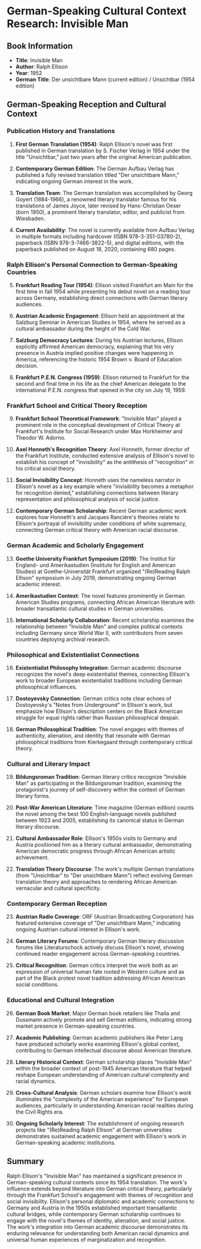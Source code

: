 # German-Speaking Cultural Context Research: Invisible Man

## Book Information
- **Title**: Invisible Man
- **Author**: Ralph Ellison
- **Year**: 1952
- **German Title**: Der unsichtbare Mann (current edition) / Unsichtbar (1954 edition)

## German-Speaking Reception and Cultural Context

### Publication History and Translations

1. **First German Translation (1954)**: Ralph Ellison's novel was first published in German translation by S. Fischer Verlag in 1954 under the title "Unsichtbar," just two years after the original American publication.

2. **Contemporary German Edition**: The German Aufbau Verlag has published a fully revised translation titled "Der unsichtbare Mann," indicating ongoing German interest in the work.

3. **Translation Team**: The German translation was accomplished by Georg Goyert (1884-1966), a renowned literary translator famous for his translations of James Joyce, later revised by Hans-Christian Oeser (born 1950), a prominent literary translator, editor, and publicist from Wiesbaden.

4. **Current Availability**: The novel is currently available from Aufbau Verlag in multiple formats including hardcover (ISBN 978-3-351-03780-2), paperback (ISBN 978-3-7466-3822-5), and digital editions, with the paperback published on August 18, 2020, containing 680 pages.

### Ralph Ellison's Personal Connection to German-Speaking Countries

5. **Frankfurt Reading Tour (1954)**: Ellison visited Frankfurt am Main for the first time in fall 1954 while presenting his debut novel on a reading tour across Germany, establishing direct connections with German literary audiences.

6. **Austrian Academic Engagement**: Ellison held an appointment at the Salzburg Seminar in American Studies in 1954, where he served as a cultural ambassador during the height of the Cold War.

7. **Salzburg Democracy Lectures**: During his Austrian lectures, Ellison explicitly affirmed American democracy, explaining that his very presence in Austria implied positive changes were happening in America, referencing the historic 1954 Brown v. Board of Education decision.

8. **Frankfurt P.E.N. Congress (1959)**: Ellison returned to Frankfurt for the second and final time in his life as the chief American delegate to the international P.E.N. congress that opened in the city on July 19, 1959.

### Frankfurt School and Critical Theory Reception

9. **Frankfurt School Theoretical Framework**: "Invisible Man" played a prominent role in the conceptual development of Critical Theory at Frankfurt's Institute for Social Research under Max Horkheimer and Theodor W. Adorno.

10. **Axel Honneth's Recognition Theory**: Axel Honneth, former director of the Frankfurt Institute, conducted extensive analysis of Ellison's novel to establish his concept of "invisibility" as the antithesis of "recognition" in his critical social theory.

11. **Social Invisibility Concept**: Honneth uses the nameless narrator in Ellison's novel as a key example where "invisibility becomes a metaphor for recognition denied," establishing connections between literary representation and philosophical analysis of social justice.

12. **Contemporary German Scholarship**: Recent German academic work explores how Honneth's and Jacques Rancière's theories relate to Ellison's portrayal of invisibility under conditions of white supremacy, connecting German critical theory with American racial discourse.

### German Academic and Scholarly Engagement

13. **Goethe University Frankfurt Symposium (2019)**: The Institut für England- und Amerikastudien (Institute for English and American Studies) at Goethe-Universität Frankfurt organized "(Re)Reading Ralph Ellison" symposium in July 2019, demonstrating ongoing German academic interest.

14. **Amerikastudien Context**: The novel features prominently in German American Studies programs, connecting African American literature with broader transatlantic cultural studies in German universities.

15. **International Scholarly Collaboration**: Recent scholarship examines the relationship between "Invisible Man" and complex political contexts including Germany since World War II, with contributors from seven countries deploying archival research.

### Philosophical and Existentialist Connections

16. **Existentialist Philosophy Integration**: German academic discourse recognizes the novel's deep existentialist themes, connecting Ellison's work to broader European existentialist traditions including German philosophical influences.

17. **Dostoyevsky Connection**: German critics note clear echoes of Dostoyevsky's "Notes from Underground" in Ellison's work, but emphasize how Ellison's description centers on the Black American struggle for equal rights rather than Russian philosophical despair.

18. **German Philosophical Tradition**: The novel engages with themes of authenticity, alienation, and identity that resonate with German philosophical traditions from Kierkegaard through contemporary critical theory.

### Cultural and Literary Impact

19. **Bildungsroman Tradition**: German literary critics recognize "Invisible Man" as participating in the Bildungsroman tradition, examining the protagonist's journey of self-discovery within the context of German literary forms.

20. **Post-War American Literature**: Time magazine (German edition) counts the novel among the best 100 English-language novels published between 1923 and 2005, establishing its canonical status in German literary discourse.

21. **Cultural Ambassador Role**: Ellison's 1950s visits to Germany and Austria positioned him as a literary cultural ambassador, demonstrating American democratic progress through African American artistic achievement.

22. **Translation Theory Discourse**: The work's multiple German translations (from "Unsichtbar" to "Der unsichtbare Mann") reflect evolving German translation theory and approaches to rendering African American vernacular and cultural specificity.

### Contemporary German Reception

23. **Austrian Radio Coverage**: ORF (Austrian Broadcasting Corporation) has featured extensive coverage of "Der unsichtbare Mann," indicating ongoing Austrian cultural interest in Ellison's work.

24. **German Literary Forums**: Contemporary German literary discussion forums like Literaturschock actively discuss Ellison's novel, showing continued reader engagement across German-speaking countries.

25. **Critical Recognition**: German critics interpret the work both as an expression of universal human fate rooted in Western culture and as part of the Black protest novel tradition addressing African American social conditions.

### Educational and Cultural Integration

26. **German Book Market**: Major German book retailers like Thalia and Dussmann actively promote and sell German editions, indicating strong market presence in German-speaking countries.

27. **Academic Publishing**: German academic publishers like Peter Lang have produced scholarly works examining Ellison's global context, contributing to German intellectual discourse about American literature.

28. **Literary Historical Context**: German scholarship places "Invisible Man" within the broader context of post-1945 American literature that helped reshape European understanding of American cultural complexity and racial dynamics.

29. **Cross-Cultural Analysis**: German scholars examine how Ellison's work illuminates the "complexity of the American experience" for European audiences, particularly in understanding American racial realities during the Civil Rights era.

30. **Ongoing Scholarly Interest**: The establishment of ongoing research projects like "(Re)Reading Ralph Ellison" at German universities demonstrates sustained academic engagement with Ellison's work in German-speaking academic institutions.

## Summary

Ralph Ellison's "Invisible Man" has maintained a significant presence in German-speaking cultural contexts since its 1954 translation. The work's influence extends beyond literature into German critical theory, particularly through the Frankfurt School's engagement with themes of recognition and social invisibility. Ellison's personal diplomatic and academic connections to Germany and Austria in the 1950s established important transatlantic cultural bridges, while contemporary German scholarship continues to engage with the novel's themes of identity, alienation, and social justice. The work's integration into German academic discourse demonstrates its enduring relevance for understanding both American racial dynamics and universal human experiences of marginalization and recognition.